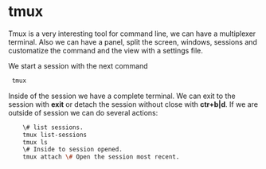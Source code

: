 # tmux

Tmux is a very interesting tool for command line, we can have a multiplexer terminal. Also we can have a panel, split the screen, windows, sessions and customatize the command and the view with a settings file.

We start a session with the next command
```zsh
 tmux
```
Inside of the session we have a complete terminal. We can exit to the session with **exit** or detach the session without close with **ctr+b|d**.
If we are outside of session we can do several actions:
```zsh
    \# list sessions.
    tmux list-sessions
    tmux ls
    \# Inside to session opened.
    tmux attach \# Open the session most recent.
```

